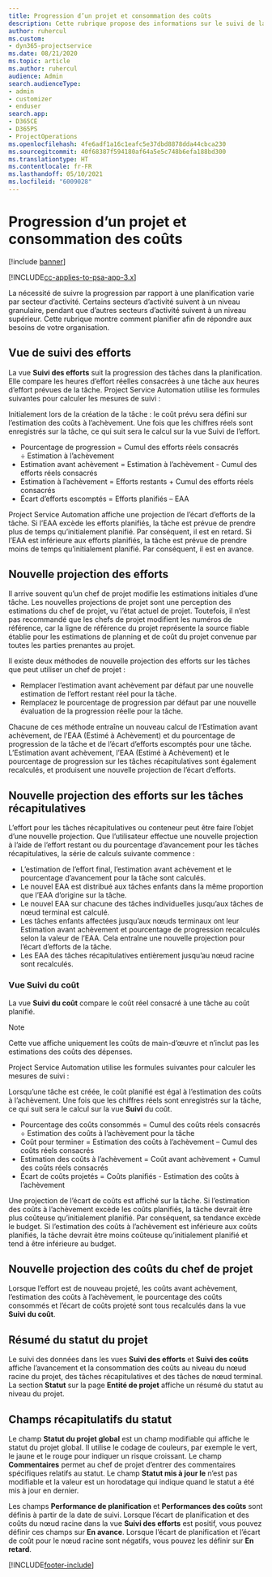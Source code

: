 ```yaml
---
title: Progression d’un projet et consommation des coûts
description: Cette rubrique propose des informations sur le suivi de la progression d’un projet et de la consommation des coûts.
author: ruhercul
ms.custom:
- dyn365-projectservice
ms.date: 08/21/2020
ms.topic: article
ms.author: ruhercul
audience: Admin
search.audienceType:
- admin
- customizer
- enduser
search.app:
- D365CE
- D365PS
- ProjectOperations
ms.openlocfilehash: 4fe6adf1a16c1eafc5e37dbd8878dda44cbca230
ms.sourcegitcommit: 40f68387f594180af64a5e5c748b6efa188bd300
ms.translationtype: HT
ms.contentlocale: fr-FR
ms.lasthandoff: 05/10/2021
ms.locfileid: "6009028"
---
```

# <a name="project-progress-and-cost-consumption"></a>Progression d’un projet et consommation des coûts

[!include [banner](../includes/psa-now-project-operations.md)]

[!INCLUDE[cc-applies-to-psa-app-3.x](../includes/cc-applies-to-psa-app-3x.md)]

La nécessité de suivre la progression par rapport à une planification varie par secteur d’activité. Certains secteurs d’activité suivent à un niveau granulaire, pendant que d’autres secteurs d’activité suivent à un niveau supérieur. Cette rubrique montre comment planifier afin de répondre aux besoins de votre organisation.

## <a name="effort-tracking-view"></a>Vue de suivi des efforts

La vue **Suivi des efforts** suit la progression des tâches dans la planification. Elle compare les heures d’effort réelles consacrées à une tâche aux heures d’effort prévues de la tâche. Project Service Automation utilise les formules suivantes pour calculer les mesures de suivi :

Initialement lors de la création de la tâche : le coût prévu sera défini sur l’estimation des coûts à l’achèvement. Une fois que les chiffres réels sont enregistrés sur la tâche, ce qui suit sera le calcul sur la vue Suivi de l’effort.

- Pourcentage de progression = Cumul des efforts réels consacrés ÷ Estimation à l’achèvement 
- Estimation avant achèvement = Estimation à l’achèvement - Cumul des efforts réels consacrés 
- Estimation à l’achèvement = Efforts restants + Cumul des efforts réels consacrés 
- Écart d’efforts escomptés = Efforts planifiés – EAA

Project Service Automation affiche une projection de l’écart d’efforts de la tâche. Si l’EAA excède les efforts planifiés, la tâche est prévue de prendre plus de temps qu’initialement planifié. Par conséquent, il est en retard. Si l’EAA est inférieure aux efforts planifiés, la tâche est prévue de prendre moins de temps qu’initialement planifié. Par conséquent, il est en avance.

## <a name="reprojecting-effort"></a>Nouvelle projection des efforts

Il arrive souvent qu’un chef de projet modifie les estimations initiales d’une tâche. Les nouvelles projections de projet sont une perception des estimations du chef de projet, vu l’état actuel de projet. Toutefois, il n’est pas recommandé que les chefs de projet modifient les numéros de référence, car la ligne de référence du projet représente la source fiable établie pour les estimations de planning et de coût du projet convenue par toutes les parties prenantes au projet.

Il existe deux méthodes de nouvelle projection des efforts sur les tâches que peut utiliser un chef de projet :

- Remplacer l’estimation avant achèvement par défaut par une nouvelle estimation de l’effort restant réel pour la tâche. 
- Remplacez le pourcentage de progression par défaut par une nouvelle évaluation de la progression réelle pour la tâche.

Chacune de ces méthode entraîne un nouveau calcul de l’Estimation avant achèvement, de l’EAA (Estimé à Achèvement) et du pourcentage de progression de la tâche et de l’écart d’efforts escomptés pour une tâche. L’Estimation avant achèvement, l’EAA (Estimé à Achèvement) et le pourcentage de progression sur les tâches récapitulatives sont également recalculés, et produisent une nouvelle projection de l’écart d’efforts.

## <a name="reprojection-of-effort-on-summary-tasks"></a>Nouvelle projection des efforts sur les tâches récapitulatives

L’effort pour les tâches récapitulatives ou conteneur peut être faire l’objet d’une nouvelle projection. Que l’utilisateur effectue une nouvelle projection à l’aide de l’effort restant ou du pourcentage d’avancement pour les tâches récapitulatives, la série de calculs suivante commence :

- L’estimation de l’effort final, l’estimation avant achèvement et le pourcentage d’avancement pour la tâche sont calculés.
- Le nouvel EAA est distribué aux tâches enfants dans la même proportion que l’EAA d’origine sur la tâche.
- Le nouvel EAA sur chacune des tâches individuelles jusqu’aux tâches de nœud terminal est calculé. 
- Les tâches enfants affectées jusqu’aux nœuds terminaux ont leur Estimation avant achèvement et pourcentage de progression recalculés selon la valeur de l’EAA. Cela entraîne une nouvelle projection pour l’écart d’efforts de la tâche. 
- Les EAA des tâches récapitulatives entièrement jusqu’au nœud racine sont recalculés.

### <a name="cost-tracking-view"></a>Vue Suivi du coût 

La vue **Suivi du coût** compare le coût réel consacré à une tâche au coût planifié. 

> [!NOTE]
> Cette vue affiche uniquement les coûts de main-d’œuvre et n’inclut pas les estimations des coûts des dépenses. 

Project Service Automation utilise les formules suivantes pour calculer les mesures de suivi :

Lorsqu’une tâche est créée, le coût planifié est égal à l’estimation des coûts à l’achèvement. Une fois que les chiffres réels sont enregistrés sur la tâche, ce qui suit sera le calcul sur la vue **Suivi** du coût.

 - Pourcentage des coûts consommés = Cumul des coûts réels consacrés ÷ Estimation des coûts à l’achèvement pour la tâche
 - Coût pour terminer = Estimation des coûts à l’achèvement – Cumul des coûts réels consacrés
 - Estimation des coûts à l’achèvement = Coût avant achèvement + Cumul des coûts réels consacrés
 - Écart de coûts projetés = Coûts planifiés - Estimation des coûts à l’achèvement

Une projection de l’écart de coûts est affiché sur la tâche. Si l’estimation des coûts à l’achèvement excède les coûts planifiés, la tâche devrait être plus coûteuse qu’initialement planifié. Par conséquent, sa tendance excède le budget. Si l’estimation des coûts à l’achèvement est inférieure aux coûts planifiés, la tâche devrait être moins coûteuse qu’initialement planifié et tend à être inférieure au budget.

## <a name="project-managers-reprojection-of-cost"></a>Nouvelle projection des coûts du chef de projet

Lorsque l’effort est de nouveau projeté, les coûts avant achèvement, l’estimation des coûts à l’achèvement, le pourcentage des coûts consommés et l’écart de coûts projeté sont tous recalculés dans la vue **Suivi du coût**.

## <a name="project-status-summary"></a>Résumé du statut du projet

Le suivi des données dans les vues **Suivi des efforts** et **Suivi des coûts** affiche l’avancement et la consommation des coûts au niveau du nœud racine du projet, des tâches récapitulatives et des tâches de nœud terminal. La section **Statut** sur la page **Entité de projet** affiche un résumé du statut au niveau du projet.

## <a name="status-summary-fields"></a>Champs récapitulatifs du statut

Le champ **Statut du projet global** est un champ modifiable qui affiche le statut du projet global. Il utilise le codage de couleurs, par exemple le vert, le jaune et le rouge pour indiquer un risque croissant. Le champ **Commentaires** permet au chef de projet d’entrer des commentaires spécifiques relatifs au statut. Le champ **Statut mis à jour le** n’est pas modifiable et la valeur est un horodatage qui indique quand le statut a été mis à jour en dernier.

Les champs **Performance de planification** et **Performances des coûts** sont définis à partir de la date de suivi. Lorsque l’écart de planification et des coûts du nœud racine dans la vue **Suivi des efforts** est positif, vous pouvez définir ces champs sur **En avance**. Lorsque l’écart de planification et l’écart de coût pour le nœud racine sont négatifs, vous pouvez les définir sur **En retard**.


[!INCLUDE[footer-include](../includes/footer-banner.md)]